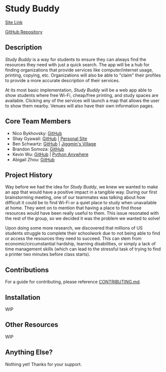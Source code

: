 # Study Buddy

[Site Link](https://dolphin-app-tj6ou.ondigitalocean.app/)

[GitHub Repository](https://github.com/agiledev-students-fall2022/final-project-team-study-buddy)

## Description

*Study Buddy* is a way for students to ensure they can always find the resources they need with just a quick search. The app
will be a hub for finding organizations that provide services like computer/internet usage, printing, copying, etc.
Organizations will also be able to "claim" their profiles to provide a more accurate description of their services.

At its most basic implementation, *Study Buddy* will be a web app able to show students where free Wi-Fi, cheap/free
printing, and study spaces are available. Clicking any of the services will launch a map that allows the user to show them
nearby. Venues will also have their own information pages.

## Core Team Members

- Nico Bykhovsky: [GitHub](https://github.com/Bykho-git)
- Shay Gyawali: [GitHub](https://github.com/shaygyawali) | [Personal Site](http://shaygyawali.me)
- Ben Schwartz: [GitHub](https://github.com/bls1999) | [Jiggmin's Village](https://jiggmin2.com/)
- Brandon Somoza: [GitHub](https://github.com/BrandonSomoza)
- Kevin Wu: [GitHub](https://github.com/kevin1289) | [Python Anywhere](https://kevinwu.pythonanywhere.com/)
- Abigail Zhou: [GitHub](https://github.com/abigailzhou03)

## Project History

Way before we had the idea for *Study Buddy*, we knew we wanted to make an app that would have a positive impact in a
tangible way. During our first brainstorming meeting, one of our teammates was talking about how difficult it could be to
find Wi-Fi or a quiet place to study when unavailable at home. They went on to mention that having a place to find those
resources would have been really useful to them. This issue resonated with the rest of the group, so we decided it was the
problem we wanted to solve!

Upon doing some more research, we discovered that millions of US students struggle to complete their schoolwork due to not
being able to find or access the resources they need to succeed. This can stem from economic/circumstantial hardship,
learning disabilities, or simply a lack of time management skills (which can lead to the stressful task of trying to find a
printer two minutes before class starts).

## Contributions

For a guide for contributing, please reference [CONTRIBUTING.md](https://github.com/agiledev-students-fall2022/final-project-team-study-buddy/blob/master/CONTRIBUTING.md).

## Installation

WIP

## Other Resources

WIP

## Anything Else?

Nothing yet! Thanks for your support.